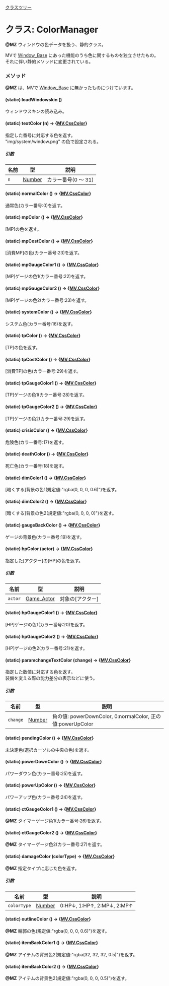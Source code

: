 [クラスツリー](index.md)

# クラス: ColorManager
**@MZ** ウィンドウの色データを扱う、静的クラス。

MVで [Window_Base](Window_Base.md) にあった機能のうち色に関するものを独立させたもの。<br />
それに伴い静的メソッドに変更されている。

### メソッド
**@MZ** は、MVで [Window_Base](Window_Base.md) に無かったものにつけています。

#### (static) loadWindowskin ()
ウィンドウスキンの読み込み。


#### (static) textColor (n) → {[MV.CssColor](MV.CssColor.md)}
指定した番号に対応する色を返す。<br />
"img/system/window.png" の色で設定される。

##### 引数

| 名前 | 型 | 説明 |
| --- | --- | --- |
| `n` | [Number](Number.md) | カラー番号(0 〜 31) |


#### (static) normalColor () → {[MV.CssColor](MV.CssColor.md)}
通常色(カラー番号:0)を返す。



#### (static) mpColor () → {[MV.CssColor](MV.CssColor.md)}
[MP]の色を返す。


#### (static) mpCostColor () → {[MV.CssColor](MV.CssColor.md)}
[消費MP]の色(カラー番号:23)を返す。


#### (static) mpGaugeColor1 () → {[MV.CssColor](MV.CssColor.md)}
[MP]ゲージの色1(カラー番号:22)を返す。


#### (static) mpGaugeColor2 () → {[MV.CssColor](MV.CssColor.md)}
[MP]ゲージの色2(カラー番号:23)を返す。


#### (static) systemColor () → {[MV.CssColor](MV.CssColor.md)}
システム色(カラー番号:16)を返す。


#### (static) tpColor () → {[MV.CssColor](MV.CssColor.md)}
[TP]の色を返す。


#### (static) tpCostColor () → {[MV.CssColor](MV.CssColor.md)}
[消費TP]の色(カラー番号:29)を返す。


#### (static) tpGaugeColor1 () → {[MV.CssColor](MV.CssColor.md)}
[TP]ゲージの色1(カラー番号:28)を返す。


#### (static) tpGaugeColor2 () → {[MV.CssColor](MV.CssColor.md)}
[TP]ゲージの色2(カラー番号:29)を返す。


#### (static) crisisColor () → {[MV.CssColor](MV.CssColor.md)}
危険色(カラー番号:17)を返す。


#### (static) deathColor () → {[MV.CssColor](MV.CssColor.md)}
死亡色(カラー番号:18)を返す。


#### (static) dimColor1 () → {[MV.CssColor](MV.CssColor.md)}
 [暗くする]背景の色1(規定値:"rgba(0, 0, 0, 0.6)")を返す。


#### (static) dimColor2 () → {[MV.CssColor](MV.CssColor.md)}
 [暗くする]背景の色2(規定値:"rgba(0, 0, 0, 0)")を返す。


#### (static) gaugeBackColor () → {[MV.CssColor](MV.CssColor.md)}
ゲージの背景色(カラー番号:19)を返す。


#### (static) hpColor (actor) → {[MV.CssColor](MV.CssColor.md)}
指定した[アクター]の[HP]の色を返す。

##### 引数

| 名前 | 型 | 説明 |
| --- | --- | --- |
| `actor` | [Game_Actor](Game_Actor.md) | 対象の[アクター] |


#### (static) hpGaugeColor1 () → {[MV.CssColor](MV.CssColor.md)}
[HP]ゲージの色1(カラー番号:20)を返す。


#### (static) hpGaugeColor2 () → {[MV.CssColor](MV.CssColor.md)}
[HP]ゲージの色2(カラー番号:21)を返す。


#### (static) paramchangeTextColor (change) → {[MV.CssColor](MV.CssColor.md)}
指定した数値に対応する色を返す。<br />
装備を変える際の能力差分の表示などに使う。

##### 引数

| 名前 | 型 | 説明 |
| --- | --- | --- |
| `change` | [Number](Number.md) | 負の値: powerDownColor, 0:normalColor, 正の値:powerUpColor |


#### (static) pendingColor () → {[MV.CssColor](MV.CssColor.md)}
未決定色(選択カーソルの中央の色)を返す。


#### (static) powerDownColor () → {[MV.CssColor](MV.CssColor.md)}
パワーダウン色(カラー番号:25)を返す。


#### (static) powerUpColor () → {[MV.CssColor](MV.CssColor.md)}
パワーアップ色(カラー番号:24)を返す。


#### (static) ctGaugeColor1 () → {[MV.CssColor](MV.CssColor.md)}
**@MZ** タイマーゲージ色1(カラー番号:26)を返す。


#### (static) ctGaugeColor2 () → {[MV.CssColor](MV.CssColor.md)}
**@MZ** タイマーゲージ色2(カラー番号:27)を返す。


#### (static) damageColor (colorType) → {[MV.CssColor](MV.CssColor.md)}
**@MZ** 指定タイプに応じた色を返す。

##### 引数

| 名前 | 型 | 説明 |
| --- | --- | --- |
| `colorType` | [Number](Number.md) | 0:HP↓, 1:HP↑, 2:MP↓, 2:MP↑|


#### (static) outlineColor () → {[MV.CssColor](MV.CssColor.md)}
**@MZ** 輪郭の色(規定値:"rgba(0, 0, 0, 0.6)")を返す。


#### (static) itemBackColor1 () → {[MV.CssColor](MV.CssColor.md)}
**@MZ** アイテムの背景色2(規定値:"rgba(32, 32, 32, 0.5)")を返す。


#### (static) itemBackColor2 () → {[MV.CssColor](MV.CssColor.md)}
**@MZ** アイテムの背景色2(規定値:"rgba(0, 0, 0, 0.5)")を返す。






